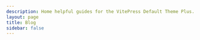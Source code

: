 ```yaml
---
description: Home helpful guides for the VitePress Default Theme Plus.
layout: page
title: Blog
sidebar: false
---
```

<VPLCollectionPage>
  <VPLCollectionPageTitle>
    <template #title>
      DAT BLOG
    </template>
    <template #lead>
      Refined and sophisticated content for the modern developer.
    </template>
  </VPLCollectionPageTitle>
  <VPLCollectionPageTags v-model="tags" />
  <VPLCollectionItems :items="pages" :tags="tags"/>
</VPLCollectionPage>

<script setup>
import {useCollection} from '@lando/vitepress-theme-default-plus';
import {VPLCollectionPage, VPLCollectionPageTags, VPLCollectionPageTitle, VPLCollectionItems} from '@lando/vitepress-theme-default-plus'

const {pages, tags} = useCollection('post');
</script>